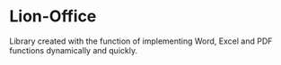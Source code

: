 # Lion-Office
Library created with the function of implementing Word, Excel and PDF functions dynamically and quickly.
